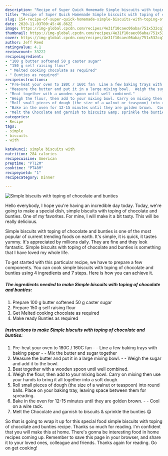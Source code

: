 ```yaml
---
description: "Recipe of Super Quick Homemade Simple biscuits with toping of chocolate and bunties"
title: "Recipe of Super Quick Homemade Simple biscuits with toping of chocolate and bunties"
slug: 154-recipe-of-super-quick-homemade-simple-biscuits-with-toping-of-chocolate-and-bunties
date: 2020-11-03T00:45:46.862Z
image: https://img-global.cpcdn.com/recipes/4e31f10caec06aba/751x532cq70/simple-biscuits-with-toping-of-chocolate-and-bunties-recipe-main-photo.jpg
thumbnail: https://img-global.cpcdn.com/recipes/4e31f10caec06aba/751x532cq70/simple-biscuits-with-toping-of-chocolate-and-bunties-recipe-main-photo.jpg
cover: https://img-global.cpcdn.com/recipes/4e31f10caec06aba/751x532cq70/simple-biscuits-with-toping-of-chocolate-and-bunties-recipe-main-photo.jpg
author: Jeff Reed
ratingvalue: 4.1
reviewcount: 33222
recipeingredient:
- "100 g butter softened 50 g caster sugar"
- "150 g self raising flour"
- " Melted cooking chocolate as required"
- " Bunties as required"
recipeinstructions:
- "Pre-heat your oven to 180C / 160C fan  Line a few baking trays with baking paper  Mix the butter and sugar together"
- "Measure the butter and put it in a large mixing bowl.  Weigh the sugar and add it to the bowl."
- "Beat together with a wooden spoon until well combined."
- "Weigh the flour, then add to your mixing bowl. Carry on mixing then use your hands to bring it all together into a soft dough."
- "Roll small pieces of dough (the size of a walnut or teaspoon) into round balls. Place on your baking tray, leaving space between them for spreading."
- "Bake in the oven for 12-15 minutes until they are golden brown.  Cool on a wire rack."
- "Melt the Chocolate and garnish to biscuits &amp; sprinkle the bunties 😋"
categories:
- Recipe
tags:
- simple
- biscuits
- with

katakunci: simple biscuits with 
nutrition: 284 calories
recipecuisine: American
preptime: "PT12M"
cooktime: "PT48M"
recipeyield: "1"
recipecategory: Dinner

---
```



![Simple biscuits with toping of chocolate and bunties](https://img-global.cpcdn.com/recipes/4e31f10caec06aba/751x532cq70/simple-biscuits-with-toping-of-chocolate-and-bunties-recipe-main-photo.jpg)

Hello everybody, I hope you're having an incredible day today. Today, we're going to make a special dish, simple biscuits with toping of chocolate and bunties. One of my favorites. For mine, I will make it a bit tasty. This will be really delicious.

Simple biscuits with toping of chocolate and bunties is one of the most popular of current trending foods on earth. It's simple, it is quick, it tastes yummy. It's appreciated by millions daily. They are fine and they look fantastic. Simple biscuits with toping of chocolate and bunties is something that I have loved my whole life.




To get started with this particular recipe, we have to prepare a few components. You can cook simple biscuits with toping of chocolate and bunties using 4 ingredients and 7 steps. Here is how you can achieve it.

<!--inarticleads1-->

##### The ingredients needed to make Simple biscuits with toping of chocolate and bunties:

1. Prepare 100 g butter softened 50 g caster sugar
1. Prepare 150 g self raising flour
1. Get  Melted cooking chocolate as required
1. Make ready  Bunties as required




<!--inarticleads2-->

##### Instructions to make Simple biscuits with toping of chocolate and bunties:

1. Pre-heat your oven to 180C / 160C fan -  - Line a few baking trays with baking paper -  - Mix the butter and sugar together
1. Measure the butter and put it in a large mixing bowl. -  - Weigh the sugar and add it to the bowl.
1. Beat together with a wooden spoon until well combined.
1. Weigh the flour, then add to your mixing bowl. Carry on mixing then use your hands to bring it all together into a soft dough.
1. Roll small pieces of dough (the size of a walnut or teaspoon) into round balls. Place on your baking tray, leaving space between them for spreading.
1. Bake in the oven for 12-15 minutes until they are golden brown. -  - Cool on a wire rack.
1. Melt the Chocolate and garnish to biscuits &amp; sprinkle the bunties 😋




So that is going to wrap it up for this special food simple biscuits with toping of chocolate and bunties recipe. Thanks so much for reading. I'm confident that you will make this at home. There's gonna be interesting food in home recipes coming up. Remember to save this page in your browser, and share it to your loved ones, colleague and friends. Thanks again for reading. Go on get cooking!
